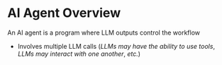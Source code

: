# AI Agent Overview

An AI agent is a program where LLM outputs control the workflow

* Involves multiple LLM calls (*LLMs may have the ability to use tools*, *LLMs may interact with one another*, *etc.*)